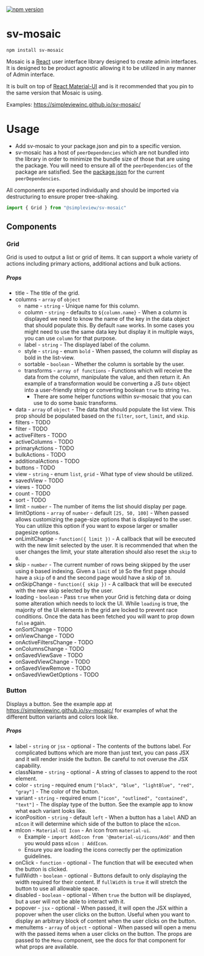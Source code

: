 [![npm version](https://badge.fury.io/js/%40simpleview%2Fsv-mosaic.svg)](https://badge.fury.io/js/%40simpleview%2Fsv-mosaic)

# sv-mosaic

```
npm install sv-mosaic
```

Mosaic is a [React](https://reactjs.org/) user interface library designed to create admin interfaces. It is designed to be product agnostic allowing it to be utilized in any manner of Admin interface.

It is built on top of [React Material-UI](https://material-ui.com/) and is it recommended that you pin to the same version that Mosaic is using.

Examples: https://simpleviewinc.github.io/sv-mosaic/

# Usage

* Add sv-mosaic to your package.json and pin to a specific version.
* sv-mosaic has a host of `peerDependencies` which are not bundled into the library in order to minimize the bundle size of those that are using the package. You will need to ensure all of the `peerDependencies` of the package are satisfied. See the [package.json](package.json) for the current `peerDependencies`.

All components are exported individually and should be imported via destructuring to ensure proper tree-shaking.

```js
import { Grid } from "@simpleview/sv-mosaic"
```

## Components

### Grid

Grid is used to output a list or grid of items. It can support a whole variety of actions including primary actions, additional actions and bulk actions.

##### Props
* title - The title of the grid.
* columns - `array` of `object`
	* name - `string` - Unique name for this column.
	* column - `string` - defaults to `${column.name}` - When a column is displayed we need to know the name of the key in the data object that should populate this. By default `name` works. In some cases you might need to use the same data key but display it in multiple ways, you can use `column` for that purpose.
	* label - `string` - The displayed label of the column.
	* style - `string` - enum `bold` - When passed, the column will display as bold in the list-view.
	* sortable - `boolean` - Whether the column is sortable by the user.
	* transforms - `array of functions` - Functions which will receive the data from the column, manipulate the value, and then return it. An example of a transformation would be converting a JS `Date` object into a user-friendly string or converting boolean `true` to string `Yes`.
		* There are some helper functions within sv-mosaic that you can use to do some basic transforms.
* data - `array` of `object` - The data that should populate the list view. This prop should be populated based on the `filter`, `sort`, `limit`, and `skip`.
* filters - TODO
* filter - TODO
* activeFilters - TODO
* activeColumns - TODO
* primaryActions - TODO
* bulkActions - TODO
* additionalActions - TODO
* buttons - TODO
* view - `string` - enum `list`, `grid` - What type of view should be utilized.
* savedView - TODO
* views - TODO
* count - TODO
* sort - TODO
* limit - `number` - The number of items the list should display per page.
* limitOptions - `array` of `number` - default `[25, 50, 100]` - When passed allows customizing the page-size options that is displayed to the user. You can utilize this option if you want to expose larger or smaller pagesize options.
* onLimitChange - `function({ limit })` - A callback that will be executed with the new limit selected by the user. It is recommended that when the user changes the limit, your state alteration should also reset the `skip` to `0`.
* skip - `number` - The current number of rows being skipped by the user using `0` based indexing. Given a `limit` of `10` So the first page should have a `skip` of `0` and the second page would have a skip of `10`.
* onSkipChange - `function({ skip })` - A callback that will be executed with the new skip selected by the user.
* loading - `boolean` - Pass `true` when your Grid is fetching data or doing some alteration which needs to lock the UI. While `loading` is true, the majority of the UI elements in the grid are locked to prevent race conditions. Once the data has been fetched you will want to prop down `false` again.
* onSortChange - TODO
* onViewChange - TODO
* onActiveFiltersChange - TODO
* onColumnsChange - TODO
* onSavedViewSave - TODO
* onSavedViewChange - TODO
* onSavedViewRemove - TODO
* onSavedViewGetOptions - TODO

### Button

Displays a button. See the example app at https://simpleviewinc.github.io/sv-mosaic/ for examples of what the different button variants and colors look like.

##### Props
* label - `string` or `jsx` - optional - The contents of the buttons label. For complicated buttons which are more than just text, you can pass JSX and it will render inside the button. Be careful to not overuse the JSX capability.
* className - `string` - optional - A string of classes to append to the root element.
* color - `string` - required enum `["black", "blue", "lightBlue", "red", "gray"]` - The color of the button.
* variant - `string` - required enum `["icon", "outlined", "contained", "text"]` - The display type of the button. See the example app to know what each variant looks like.
* iconPosition - `string` - default `left` - When a button has a `label` AND an `mIcon` it will determine which side of the button to place the `mIcon`.
* mIcon - `Material-UI Icon` - An icon from `material-ui`.
    * Example - `import AddIcon from '@material-ui/icons/Add'` and then you would pass `mIcon : AddIcon`.
    * Ensure you are loading the icons correctly per the optimization guidelines.
* onClick - `function` - optional - The function that will be executed when the button is clicked.
* fullWidth - `boolean` - optional - Buttons default to only displaying the width required for their content. If `fullWidth` is `true` it will stretch the button to use all allowable space.
* disabled - `boolean` - optional - When `true` the button will be displayed, but a user will not be able to interact with it.
* popover - `jsx` - optional - When passed, it will open the JSX within a popover when the user clicks on the button. Useful when you want to display an arbitrary block of content when the user clicks on the button.
* menuItems - `array` of `object` - optional - When passed will open a menu with the passed items when a user clicks on the button. The props are passed to the `Menu` component, see the docs for that component for what props are available.